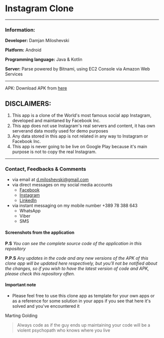 # Instagram Clone 
----------------------------------------------------------------
### Information: ###
**Developer:** Damjan Miloshevski

**Platform:** Android

**Programming language:** Java & Kotlin

**Server:** Parse powered by Bitnami, using EC2 Console via Amazon Web Services

-------------------------------------------------------------------
APK: Download APK from [ here ](https://example.com)

## DISCLAIMERS: ##
1. This app is a clone of the World's most famous social app Instagram, developed and maintaned by Facebook Inc.
2. This app does not use Instagram's real servers and content, it has own serverand data mostly used for demo purposes
3. Any data stored in this app is not related in any way to Instagram or Facebook Inc.
4. This app is never going to be live on Google Play because it\'s main purpose is not to copy the real Instagram.
----------------------------------------------------------------------

### Contact, Feedbacks & Comments ###
- via email at d.miloshevski@gmail.com
- via direct messages on my social media accounts
   - [ Facebook ](https://www.facebook.com/damjan.miloshevski)
   - [ Instagram ](https://www.instagram.com/iamdamjanmiloshevski)
   - [ LinkedIn ](https://www.linkedin.com/damjanmiloshevski)
- via instant messaging on my mobile number +389 78 388 643
    - WhatsApp
    - Viber
    - SMS
    
#### Screenshots from the application ####


**P.S** _You can see the complete source code of the application in this repository_

**P.P.S** _Any updates in the code and any new versions of the APK of this clone app will be updated here respectively, 
but you'll not be notified about the changes, so if you wish to have the latest version of code and APK, please check this repository 
often._

#### Important note ####
- Please feel free to use this clone app as template for your own apps or as a reference for some solution in your apps if you see that 
here it's solved and you've encountered it



Marting Golding 
> Always code as if the guy ends up maintaining your code will be a violent psychopath who knows where you live
